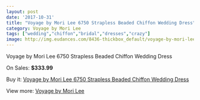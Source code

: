 ```yaml
---
layout: post
date: '2017-10-31'
title: "Voyage by Mori Lee 6750 Strapless Beaded Chiffon Wedding Dress"
category: Voyage by Mori Lee
tags: ["wedding","chiffon","bridal","dresses","crazy"]
image: http://img.eudances.com/8436-thickbox_default/voyage-by-mori-lee-6750-strapless-beaded-chiffon-wedding-dress.jpg
---
```

Voyage by Mori Lee 6750 Strapless Beaded Chiffon Wedding Dress

On Sales: **$333.99**
<a href="https://www.eudances.com/en/voyage-by-mori-lee/2886-voyage-by-mori-lee-6750-strapless-beaded-chiffon-wedding-dress.html"><amp-img layout="responsive" width="600" height="600" src="//img.eudances.com/8436-thickbox_default/voyage-by-mori-lee-6750-strapless-beaded-chiffon-wedding-dress.jpg" alt="Voyage by Mori Lee 6750 Strapless Beaded Chiffon Wedding Dress 0" /></a>
<a href="https://www.eudances.com/en/voyage-by-mori-lee/2886-voyage-by-mori-lee-6750-strapless-beaded-chiffon-wedding-dress.html"><amp-img layout="responsive" width="600" height="600" src="//img.eudances.com/8441-thickbox_default/voyage-by-mori-lee-6750-strapless-beaded-chiffon-wedding-dress.jpg" alt="Voyage by Mori Lee 6750 Strapless Beaded Chiffon Wedding Dress 1" /></a>
<a href="https://www.eudances.com/en/voyage-by-mori-lee/2886-voyage-by-mori-lee-6750-strapless-beaded-chiffon-wedding-dress.html"><amp-img layout="responsive" width="600" height="600" src="//img.eudances.com/8440-thickbox_default/voyage-by-mori-lee-6750-strapless-beaded-chiffon-wedding-dress.jpg" alt="Voyage by Mori Lee 6750 Strapless Beaded Chiffon Wedding Dress 2" /></a>
<a href="https://www.eudances.com/en/voyage-by-mori-lee/2886-voyage-by-mori-lee-6750-strapless-beaded-chiffon-wedding-dress.html"><amp-img layout="responsive" width="600" height="600" src="//img.eudances.com/8439-thickbox_default/voyage-by-mori-lee-6750-strapless-beaded-chiffon-wedding-dress.jpg" alt="Voyage by Mori Lee 6750 Strapless Beaded Chiffon Wedding Dress 3" /></a>
<a href="https://www.eudances.com/en/voyage-by-mori-lee/2886-voyage-by-mori-lee-6750-strapless-beaded-chiffon-wedding-dress.html"><amp-img layout="responsive" width="600" height="600" src="//img.eudances.com/8438-thickbox_default/voyage-by-mori-lee-6750-strapless-beaded-chiffon-wedding-dress.jpg" alt="Voyage by Mori Lee 6750 Strapless Beaded Chiffon Wedding Dress 4" /></a>
<a href="https://www.eudances.com/en/voyage-by-mori-lee/2886-voyage-by-mori-lee-6750-strapless-beaded-chiffon-wedding-dress.html"><amp-img layout="responsive" width="600" height="600" src="//img.eudances.com/8437-thickbox_default/voyage-by-mori-lee-6750-strapless-beaded-chiffon-wedding-dress.jpg" alt="Voyage by Mori Lee 6750 Strapless Beaded Chiffon Wedding Dress 5" /></a>

Buy it: [Voyage by Mori Lee 6750 Strapless Beaded Chiffon Wedding Dress](https://www.eudances.com/en/voyage-by-mori-lee/2886-voyage-by-mori-lee-6750-strapless-beaded-chiffon-wedding-dress.html "Voyage by Mori Lee 6750 Strapless Beaded Chiffon Wedding Dress")

View more: [Voyage by Mori Lee](https://www.eudances.com/en/47-voyage-by-mori-lee "Voyage by Mori Lee")